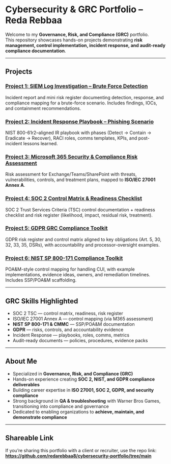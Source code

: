 # Cybersecurity & GRC Portfolio – Reda Rebbaa  

Welcome to my **Governance, Risk, and Compliance (GRC)** portfolio.  
This repository showcases hands-on projects demonstrating **risk management, control implementation, incident response, and audit-ready compliance documentation**.

---

## Projects

### [Project 1: SIEM Log Investigation – Brute Force Detection](./Project1-SIEM-BruteForce)
Incident report and mini risk register documenting detection, response, and compliance mapping for a brute-force scenario. Includes findings, IOCs, and containment recommendations.

### [Project 2: Incident Response Playbook – Phishing Scenario](./Project2-IncidentResponse-Playbook)
NIST 800-61r2–aligned IR playbook with phases (Detect → Contain → Eradicate → Recover), RACI roles, comms templates, KPIs, and post-incident lessons learned.

### [Project 3: Microsoft 365 Security & Compliance Risk Assessment](./Project3-M365-RiskAssessment)
Risk assessment for Exchange/Teams/SharePoint with threats, vulnerabilities, controls, and treatment plans, mapped to **ISO/IEC 27001 Annex A**.

### [Project 4: SOC 2 Control Matrix & Readiness Checklist](./Project4-SOC2-RiskRegister)
SOC 2 Trust Services Criteria (TSC) control documentation + readiness checklist and risk register (likelihood, impact, residual risk, treatment).

### [Project 5: GDPR GRC Compliance Toolkit](./Project5-GDPR-GRC-Compliance-Toolkit)
GDPR risk register and control matrix aligned to key obligations (Art. 5, 30, 32, 33, 35, DSRs), with accountability and processor-oversight examples.

### [Project 6: NIST SP 800-171 Compliance Toolkit](./Project6-NIST-SP-800-171-Compliance)
POA&M-style control mapping for handling CUI, with example implementations, evidence ideas, owners, and remediation timelines. Includes SSP/POA&M scaffolding.

---

## GRC Skills Highlighted

- SOC 2 TSC — control matrix, readiness, risk register  
- ISO/IEC 27001 Annex A — control mapping (via M365 assessment)  
- **NIST SP 800-171 & CMMC** — SSP/POA&M documentation  
- **GDPR** — risks, controls, and accountability evidence  
- Incident Response — playbooks, roles, comms, metrics  
- Audit-ready documents — policies, procedures, evidence packs

---

## About Me  
 
- Specialized in **Governance, Risk, and Compliance (GRC)**  
- Hands-on experience creating **SOC 2, NIST, and GDPR compliance deliverables**  
- Building career expertise in **ISO 27001, SOC 2, GDPR, and security compliance**  
- Strong background in **QA & troubleshooting** with Warner Bros Games, transitioning into compliance and governance  
- Dedicated to enabling organizations to **achieve, maintain, and demonstrate compliance**  

---

## Shareable Link
If you’re sharing this portfolio with a client or recruiter, use the repo link:  
**https://github.com/redarebbaa8/cybersecurity-portfolio/tree/main**

